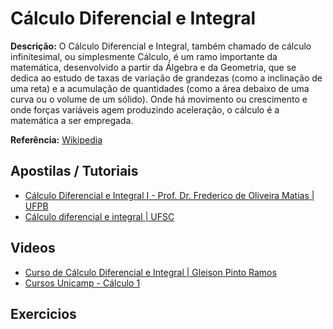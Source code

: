 # Cálculo Diferencial e Integral

**Descrição:** O Cálculo Diferencial e Integral, também chamado de cálculo infinitesimal, ou simplesmente Cálculo, é um ramo importante da matemática, desenvolvido a partir da Álgebra e da Geometria, que se dedica ao estudo de taxas de variação de grandezas (como a inclinação de uma reta) e a acumulação de quantidades (como a área debaixo de uma curva ou o volume de um sólido). Onde há movimento ou crescimento e onde forças variáveis agem produzindo aceleração, o cálculo é a matemática a ser empregada.

**Referência:** [Wikipedia](http://pt.wikipedia.org/wiki/C%C3%A1lculo)

## Apostilas / Tutoriais

- [Cálculo Diferencial e Integral I - Prof. Dr. Frederico de Oliveira Matias | UFPB](http://portal.virtual.ufpb.br/biblioteca-virtual/files/pub_1291086101.pdf)
- [Cálculo diferencial e integral | UFSC](http://www.mtm.ufsc.br/~taneja/MATREDE/Math4/Math4.html)

## Videos

- [Curso de Cálculo Diferencial e Integral | Gleison Pinto Ramos](https://www.youtube.com/watch?v=WHNcAujGzQk)
- [Cursos Unicamp - Cálculo 1](https://www.youtube.com/watch?v=XJCmMuZV-JA)

## Exercicios

